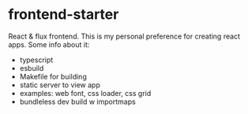 # frontend-starter
React &amp; flux frontend.  This is my personal preference for creating react apps. Some info about it:
  * typescript
  * esbuild
  * Makefile for building
  * static server to view app
  * examples: web font, css loader, css grid
  * bundleless dev build w importmaps
